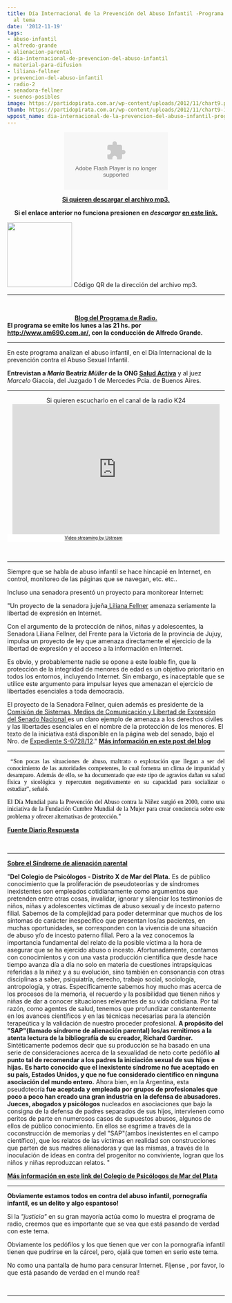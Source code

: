 ```yaml
---
title: Día Internacional de la Prevención del Abuso Infantil -Programa de radio dedicado
  al tema
date: '2012-11-19'
tags:
- abuso-infantil
- alfredo-grande
- alienacion-parental
- dia-internacional-de-prevencion-del-abuso-infantil
- material-para-difusion
- liliana-fellner
- prevencion-del-abuso-infantil
- radio-2
- senadora-fellner
- suenos-posibles
image: https://partidopirata.com.ar/wp-content/uploads/2012/11/chart9.png
thumb: https://partidopirata.com.ar/wp-content/uploads/2012/11/chart9-115x115.png
wppost_name: dia-internacional-de-la-prevencion-del-abuso-infantil-programa-de-radio-dedicado-al-tema
---
```


<center>
<object id="player1584213" width="240" height="133" classid="clsid:d27cdb6e-ae6d-11cf-96b8-444553540000" codebase="http://download.macromedia.com/pub/shockwave/cabs/flash/swflash.cab#version=6,0,40,0"><param name="AllowScriptAccess" value="always" /><param name="allowFullScreen" value="true" /><param name="wmode" value="transparent" /><param name="src" value="http://www.ivoox.com/playerivoox_ee_1584213_1.html" /><param name="allowfullscreen" value="true" /><param name="allowscriptaccess" value="always" /><embed id="player1584213" width="240" height="133" type="application/x-shockwave-flash" src="http://www.ivoox.com/playerivoox_ee_1584213_1.html" AllowScriptAccess="always" allowFullScreen="true" wmode="transparent" allowfullscreen="true" allowscriptaccess="always" /></object></center>
<p style="text-align: center;"><strong><a href="http://www.ivoox.com/suenos-posibles-del-19-noviembre_md_1584213_1.mp3" target="_blank">Si quieren descargar el archivo mp3.</a></strong></p>
<p style="text-align: center;"><strong>Si el enlace anterior no funciona presionen en <em>descargar</em> <a href="http://www.ivoox.com/suenos-posibles-del-19-noviembre-audios-mp3_rf_1584213_1.html" target="_blank">en este link.</a></strong></p>


<a href="https://partidopirata.com.ar/wp-content/uploads/2012/11/chart9.png"><img class="size-full wp-image-7487" title="chart" src="https://partidopirata.com.ar/wp-content/uploads/2012/11/chart9.png" alt="" width="150" height="150" /></a> Código QR de la dirección del archivo mp3.


<hr />

&nbsp;
<div style="text-align: center;"><strong><a href="http://sueniosposibles.com/" target="_blank">Blog del Programa de Radio.</a></strong></div>
<strong>El programa se emite los lunes a las 21 hs. por<a href="http://www.am690.com.ar/" target="_blank"> http://www.am690.com.ar/,</a> con la conducción de Alfredo Grande. </strong>

<hr />

En este programa analizan el abuso infantil, en el Día Internacional de la prevención contra el Abuso Sexual Infantil.

<strong>Entrevistan a <em>María</em> Beatriz <em>Müller</em> de la ONG <a href="http://www.saludactiva.org.ar/index.php?id=10_6" target="_blank">Salud Activa</a></strong> y al juez <em>Marcelo</em> Giacoia, del Juzgado 1 de Mercedes Pcia. de Buenos Aires.

<hr />

<center>
Si quieren escucharlo en el canal de la radio K24
<iframe style="border: 0px none transparent;" src="http://www.ustream.tv/embed/recorded/27149943?v=3&amp;wmode=direct" frameborder="0" scrolling="no" width="480" height="302"></iframe></center><a style="background: #ffffff; color: black; display: block; font-size: 10px; font-weight: normal; padding: 2px 0px 4px; text-align: center; text-decoration: underline; width: 400px;" href="http://www.ustream.tv/" target="_blank">Video streaming by Ustream</a>

&nbsp;

<hr />

Siempre que se habla de abuso infantil se hace hincapié en Internet, en control, monitoreo de las páginas que se navegan, etc. etc..

Incluso una senadora presentó un proyecto para monitorear Internet:

"Un proyecto de la senadora jujeña<a href="http://www.senado.gov.ar/web/senadores/biografia.php?id_sena=356"> Liliana Fellner</a> amenaza seriamente la libertad de expresión en Internet.

Con el argumento de la protección de niños, niñas y adolescentes, la Senadora Liliana Fellner, del Frente para la Victoria de la provincia de Jujuy, impulsa un proyecto de ley que amenaza directamente el ejercicio de la libertad de expresión y el acceso a la información en Internet.

Es obvio, y probablemente nadie se opone a este loable fin, que la protección de la integridad de menores de edad es un objetivo prioritario en todos los entornos, incluyendo Internet. Sin embargo, es inaceptable que se utilice este argumento para impulsar leyes que amenazan el ejercicio de libertades esenciales a toda democracia.

El proyecto de la Senadora Fellner, quien además es presidente de la <a href="http://www.senado.gov.ar/web/comisiones/cominfogral.php?nro_comision=68">Comisión de Sistemas, Medios de Comunicación y Libertad de Expresión del Senado Nacional </a>es un claro ejemplo de amenaza a los derechos civiles y las libertades esenciales en el nombre de la protección de los menores. El texto de la iniciativa está disponible en la página web del senado, bajo el Nro. de <a href="http://www.senado.gov.ar/web/proyectos/verExpe.php?origen=S&amp;numexp=728/12&amp;tipo=PL&amp;tConsulta=1">Expediente S-0728/12</a>."
<strong><a href="https://partidopirata.com.ar/5449/en-el-nombre-del-nino-otra-vez-la-historia-de-cuidar-a-los-chicos-para-censurar">Más información en este post del blog</a></strong>

<hr />
<p align="justify"> <span style="color: #000000; font-family: verdana,geneva;">“Son pocas las situaciones de abuso, maltrato o explotación que llegan a ser del conocimiento de las autoridades competentes, lo cual fomenta un clima de impunidad y desamparo. Además de ello, se ha documentado que este tipo de agravios dañan su salud física y sicológica y repercuten negativamente en su capacidad para socializar o estudiar”, señaló.</span></p>
<p align="justify"><span style="color: #000000; font-family: verdana,geneva;">El Día Mundial para la Prevención del Abuso contra la Niñez surgió en 2000, como una iniciativa de la Fundación Cumbre Mundial de la Mujer para crear conciencia sobre este problema y ofrecer alternativas de protección.</span>"</p>
<strong><a href="http://www.diariorespuesta.com.mx/092012/index.php?option=com_content&amp;view=article&amp;id=48849:dia-internacional-de-la-prevencion-del-abuso-infantil-&amp;catid=106:minuto-a-minuto&amp;Itemid=507" target="_blank">Fuente Diario Respuesta</a></strong>

&nbsp;

<hr />

<strong><a href="http://www.asapmi.org.ar/publicaciones/notas/?id=507" target="_blank">Sobre el Síndrome de alienación parental </a></strong>

"<strong>Del Colegio de Psicólogos - Distrito X de Mar del Plata.</strong>
Es de público conocimiento que la proliferación de pseudoteorías y de síndromes inexistentes son empleados cotidianamente como argumentos que pretenden entre otras cosas, invalidar, ignorar y silenciar los testimonios de niños, niñas y adolescentes víctimas de abuso sexual y de incesto paterno filial.
Sabemos de la complejidad para poder determinar que muchos de los síntomas de carácter inespecífico que presentan los/as pacientes, en muchas oportunidades, se corresponden con la vivencia de una situación de abuso y/o de incesto paterno filial. Pero a la vez conocemos la importancia fundamental del relato de la posible víctima a la hora de asegurar que se ha ejercido abuso o incesto.
Afortunadamente, contamos con conocimientos y con una vasta producción científica que desde hace tiempo avanza día a día no solo en materia de cuestiones intrapsíquicas referidas a la niñez y a su evolución, sino también en consonancia con otras disciplinas a saber, psiquiatría, derecho, trabajo social, sociología, antropología, y otras.
Específicamente sabemos hoy mucho mas acerca de los procesos de la memoria, el recuerdo y la posibilidad que tienen niños y niñas de dar a conocer situaciones relevantes de su vida cotidiana.
Por tal razón, como agentes de salud, tenemos que profundizar constantemente en los avances científicos y en las técnicas necesarias para la atención terapeútica y la validación de nuestro proceder profesional.
<strong>A propósito del "SAP"(llamado síndrome de alienación parental) los/as remitimos a la atenta lectura de la bibliografía de su creador, Richard Gardner.</strong>
Sintéticamente podemos decir que su producción se ha basado en una serie de consideraciones acerca de la sexualidad de neto corte pedófilo <strong>al punto tal de recomendar a los padres la iniciación sexual de sus hijos e hijas.</strong>
<strong>Es harto conocido que el inexistente síndrome no fue aceptado en su país, Estados Unidos, y que no fue considerado científico en ninguna asociación del mundo entero.</strong>
Ahora bien, en la Argentina, esta pseudoteoría<strong> fue aceptada y empleada por grupos de profesionales que poco a poco han creado una gran industria en la defensa de abusadores.</strong>
<strong>Jueces, abogados y psicólogos</strong> nucleados en asociaciones que bajo la consigna de la defensa de padres separados de sus hijos, intervienen como peritos de parte en numerosos casos de supuestos abusos, algunos de ellos de público conocimiento. En ellos se esgrime a través de la coconstrucción de memorias y del "SAP"(ambos inexistentes en el campo científico), que los relatos de las víctimas en realidad son construcciones que parten de sus madres alienadoras y que las mismas, a través de la inoculación de ideas en contra del progenitor no conviviente, logran que los niños y niñas reproduzcan relatos. "

<strong><a href="http://www.asapmi.org.ar/publicaciones/notas/?id=507" target="_blank">Más información en este link del Colegio de Psicólogos de Mar del Plata </a></strong>

<hr />

<strong>Obviamente estamos todos en contra del abuso infantil, pornografía infantil, es un delito y algo espantoso!</strong>

Si la <em>"justicia"</em> en su gran mayoría actúa como lo muestra el programa de radio, creemos que es importante que se vea que está pasando de verdad con este tema.

Obviamente los pedófilos y los que tienen que ver con la pornografía infantil tienen que pudrirse en la cárcel, pero, ojalá que tomen en serio este tema.

No como una pantalla de humo para censurar Internet. Fíjense , por favor, lo que está pasando de verdad en el mundo real!

&nbsp;

<hr />
